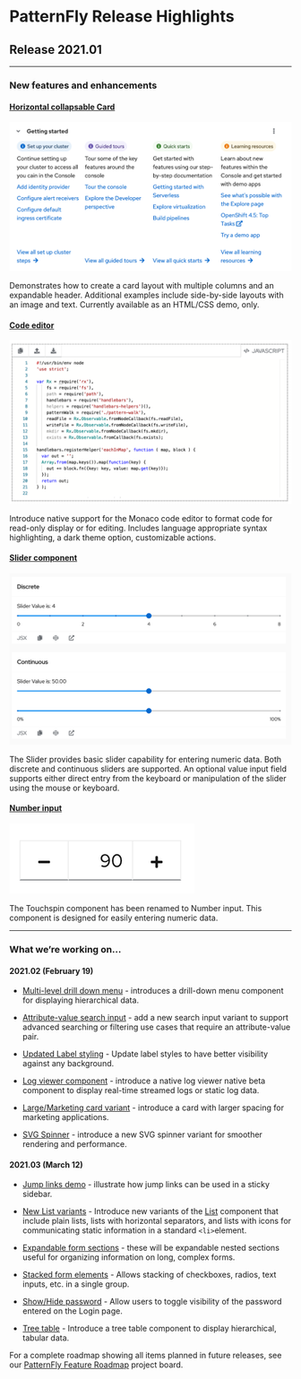 # PatternFly Release Highlights
## Release 2021.01
----------------------------------------------------------
### New features and enhancements

#### [Horizontal collapsable Card](https://www.patternfly.org/v4/components/card/html-demos#horizontal-grid-expanded)

![horizontal card demo](./img/horizontal-card.png)

Demonstrates how to create a card layout with multiple columns and an expandable header. Additional examples include side-by-side layouts with an image and text. Currently available as an HTML/CSS demo, only.

#### [Code editor](https://www.patternfly.org/v4/components/code-editor)

![code editor](./img/code-editor.png)

 Introduce native support for the Monaco code editor to format code for read-only display or for editing. Includes language appropriate syntax highlighting, a dark theme option, customizable actions.

 #### [Slider component](https://www.patternfly.org/v4/components/slider)

![slider examples](./img/slider.png)

 The Slider provides basic slider capability for entering numeric data. Both discrete and continuous sliders are supported. An optional value input field supports either direct entry from the keyboard or manipulation of the slider using the mouse or keyboard.

#### [Number input](https://www.patternfly.org/v4/components/number-input)

![number input component](./img/number-input.png)

The Touchspin component has been renamed to Number input. This component is designed for easily entering numeric data.

-----------------------------------------------------------------------------

### What we’re working on...

#### 2021.02 (February 19)

* [Multi-level drill down menu](https://github.com/patternfly/patternfly-react/issues/5024) - introduces a drill-down menu component for displaying hierarchical data.

* [Attribute-value search input](https://github.com/patternfly/patternfly-design/issues/771) - add a new search input variant to support advanced searching or filtering use cases that require an attribute-value pair.

* [Updated Label styling](https://github.com/patternfly/patternfly/issues/3810) - Update label styles to have better visibility against any background.

* [Log viewer component](https://github.com/patternfly/patternfly-react/issues/5341) - introduce a native log viewer native beta component to display real-time streamed logs or static log data.

* [Large/Marketing card variant](https://github.com/patternfly/patternfly/issues/3670) - introduce a card with larger spacing for marketing applications.

* [SVG Spinner](https://github.com/patternfly/patternfly-react/issues/5343) - introduce a new SVG spinner variant for smoother rendering and performance.

#### 2021.03 (March 12)

* [Jump links demo](https://github.com/patternfly/patternfly/issues/3560) - illustrate how jump links can be used in a sticky sidebar.

* [New List variants](https://github.com/patternfly/patternfly-react/issues/5336) - Introduce new variants of the [List](https://www.patternfly.org/v4/components/list) component that include plain lists, lists with horizontal separators, and lists with icons for communicating static information in a standard `<li>`element.

* [Expandable form sections](https://github.com/patternfly/patternfly/issues/3557) - these will be expandable nested sections useful for organizing information on long, complex forms.

* [Stacked form elements](https://github.com/patternfly/patternfly-react/issues/5286) - Allows stacking of checkboxes, radios, text inputs, etc. in a single group.

* [Show/Hide password](https://github.com/patternfly/patternfly/issues/3770) - Allow users to toggle visibility of the password entered on the Login page.

* [Tree table](https://github.com/patternfly/patternfly/issues/3809) - Introduce a tree table component to display hierarchical, tabular data.

For a complete roadmap showing all items planned in future releases, see our [PatternFly Feature Roadmap](https://github.com/orgs/patternfly/projects/4?fullscreen=true) project board.
